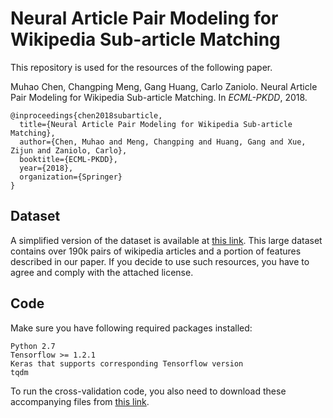 # Neural Article Pair Modeling for Wikipedia Sub-article Matching

This repository is used for the resources of the following paper.

Muhao Chen, Changping Meng, Gang Huang, Carlo Zaniolo. Neural Article Pair Modeling for Wikipedia Sub-article Matching. In *ECML-PKDD*, 2018.

    @inproceedings{chen2018subarticle,
	  title={Neural Article Pair Modeling for Wikipedia Sub-article Matching},
	  author={Chen, Muhao and Meng, Changping and Huang, Gang and Xue, Zijun and Zaniolo, Carlo},
	  booktitle={ECML-PKDD},
	  year={2018},
	  organization={Springer}
	}

## Dataset

A simplified version of the dataset is available at [this link](http://yellowstone.cs.ucla.edu/~muhao/subarticle/WAP-196k-simplified.zip). This large dataset contains over 190k pairs of wikipedia articles and a portion of features described in our paper. If you decide to use such resources, you have to agree and comply with the attached license.

## Code

Make sure you have following required packages installed:

    Python 2.7
    Tensorflow >= 1.2.1
    Keras that supports corresponding Tensorflow version
    tqdm

To run the cross-validation code, you also need to download these accompanying files from [this link](http://yellowstone.cs.ucla.edu/~muhao/subarticle/accomp/).
